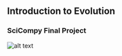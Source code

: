 ## Introduction to Evolution
### SciCompy Final Project
![alt text](https://upload.wikimedia.org/wikipedia/commons/a/ae/Darwin%27s_finches_by_Gould.jpg)

